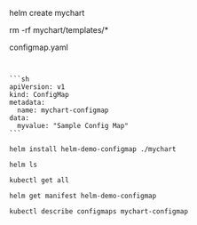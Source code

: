 
helm create mychart


rm -rf mychart/templates/*



configmap.yaml
~~~~~~~~~~~~~
 

```sh
apiVersion: v1
kind: ConfigMap
metadata:
  name: mychart-configmap
data:
  myvalue: "Sample Config Map"
```

helm install helm-demo-configmap ./mychart

helm ls

kubectl get all

helm get manifest helm-demo-configmap

kubectl describe configmaps mychart-configmap
